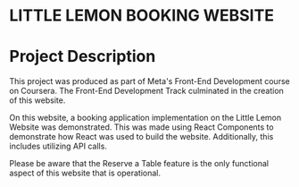 # LITTLE LEMON BOOKING WEBSITE

# Project Description
This project was produced as part of Meta's Front-End Development course on Coursera. The Front-End Development Track culminated in the creation of this website.


On this website, a booking application implementation on the Little Lemon Website was demonstrated. This was made using React Components to demonstrate how React was used to build the website. Additionally, this includes utilizing API calls.


Please be aware that the Reserve a Table feature is the only functional aspect of this website that is operational.



